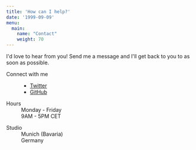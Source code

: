 ```yaml
---
title: 'How can I help?'
date: '1999-09-09'
menu:
  main:
    name: "Contact"
    weight: 70
---
```


I'd love to hear from you! Send me a message and I'll get back to you to
as soon as possible.

<div class="d-flex justify-content-between mt-5">
    <dl>
        <dt>Connect with me</dt>
        <dd>
            <ul class="list-unstyled">
                <li class="mb-2">
                    <a href="https://twitter.com/geerteltink" aria-label="Twitter">
                        Twitter
                    </a>
                </li>
                <li class="mb-2">
                    <a href="https://github.com/geerteltink" aria-label="GitHub">
                        GitHub
                    </a>
                </li>
            </ul>
        </dd>
    </dl>
    <dl>
        <dt>Hours</dt>
        <dd>
            Monday - Friday<br />
            9AM - 5PM CET
        </dd>
    </dl>
    <dl>
        <dt>Studio</dt>
        <dd>
            Munich (Bavaria)<br />
            Germany
        </dd>
    </dl>
</div>
